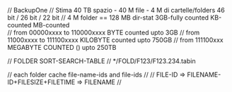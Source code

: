 // BackupOne
// Stima 40 TB spazio  -  40 M file - 4 M di cartelle/folders     46 bit  /  26 bit  /  22 bit
// 4 M folder == 128 MB dir-stat 3GB-fully counted KB-counted MB-counted  
// from 00000xxxx to 110000xxxx BYTE counted        upto 3GB
// from 11000xxxx to 111100xxxx KILOBYTE counted    upto 750GB
// from 111100xxx MEGABYTE COUNTED ()               upto 250TB

// FOLDER SORT-SEARCH-TABLE
// */FOLD/F123/F123.234.tabin

// each folder cache file-name-ids and file-ids
//
// FILE-ID => FILENAME-ID+FILESIZE+FILETIME => FILENAME
// 
